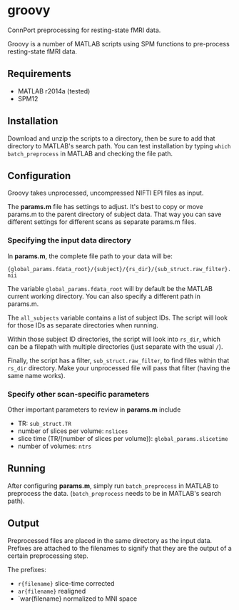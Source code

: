 # groovy
ConnPort preprocessing for resting-state fMRI data.

Groovy is a number of MATLAB scripts using SPM functions to pre-process
resting-state fMRI data.

## Requirements
* MATLAB r2014a (tested)
* SPM12

## Installation
Download and unzip the scripts to a directory, then be sure to add that 
directory to MATLAB's search path. You can test installation by typing 
`which batch_preprocess` in MATLAB and checking the file path.

## Configuration
Groovy takes unprocessed, uncompressed NIFTI EPI files as input.

The **params.m** file has settings to adjust. It's best to copy or move
params.m to the parent directory of subject data. That way you can save
different settings for different scans as separate params.m files.

### Specifying the input data directory
In **params.m**, the complete file path to your data will be:

`{global_params.fdata_root}/{subject}/{rs_dir}/{sub_struct.raw_filter}.nii`

The variable `global_params.fdata_root` will by default be the MATLAB current 
working directory. You can also specify a different path in params.m.

The `all_subjects` variable contains a list of subject IDs. The script will
look for those IDs as separate directories when running.

Within those subject ID directories, the script will look into `rs_dir`, which
can be a filepath with multiple directories (just separate with the usual `/`).

Finally, the script has a filter, `sub_struct.raw_filter`, to find files within
that `rs_dir` directory. Make your unprocessed file will pass that filter
(having the same name works).

### Specify other scan-specific parameters
Other important parameters to review in **params.m** include
* TR: `sub_struct.TR`
* number of slices per volume: `nslices`
* slice time (TR/(number of slices per volume)): `global_params.slicetime`
* number of volumes: `ntrs`

## Running
After configuring **params.m**, simply run `batch_preprocess` in MATLAB to 
preprocess the data. (`batch_preprocess` needs to be in MATLAB's search 
path).

## Output
Preprocessed files are placed in the same directory as the input data. Prefixes
are attached to the filenames to signify that they are the output of a certain
preprocessing step.

The prefixes:
* `r{filename}` slice-time corrected
* `ar{filename}` realigned
* `war{filename} normalized to MNI space
